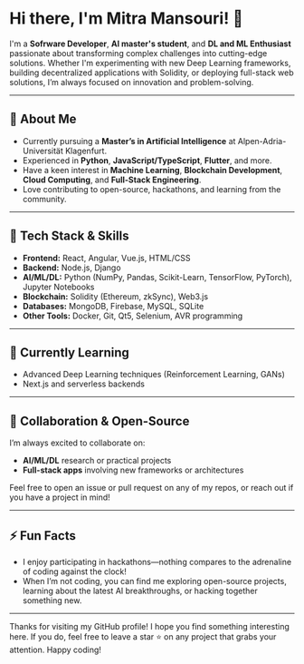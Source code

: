 # Hi there, I'm Mitra Mansouri! 👋

I'm a **Sofrware Developer**, **AI master's student**, and **DL and ML Enthusiast** passionate about transforming complex challenges into cutting-edge solutions. Whether I'm experimenting with new Deep Learning frameworks, building decentralized applications with Solidity, or deploying full-stack web solutions, I’m always focused on innovation and problem-solving.

---

## 🧩 About Me
- Currently pursuing a **Master’s in Artificial Intelligence** at Alpen-Adria-Universität Klagenfurt.
- Experienced in **Python**, **JavaScript/TypeScript**, **Flutter**, and more.
- Have a keen interest in **Machine Learning**, **Blockchain Development**, **Cloud Computing**, and **Full-Stack Engineering**.
- Love contributing to open-source, hackathons, and learning from the community.

---

## 🔧 Tech Stack & Skills
- **Frontend:** React, Angular, Vue.js, HTML/CSS
- **Backend:** Node.js, Django
- **AI/ML/DL:** Python (NumPy, Pandas, Scikit-Learn, TensorFlow, PyTorch), Jupyter Notebooks
- **Blockchain:** Solidity (Ethereum, zkSync), Web3.js 
- **Databases:** MongoDB, Firebase, MySQL, SQLite
- **Other Tools:** Docker, Git, Qt5, Selenium, AVR programming

---

## 🌱 Currently Learning
- Advanced Deep Learning techniques (Reinforcement Learning, GANs)
- Next.js and serverless backends

---

## 🤝 Collaboration & Open-Source
I’m always excited to collaborate on:
- **AI/ML/DL** research or practical projects
- **Full-stack apps** involving new frameworks or architectures

Feel free to open an issue or pull request on any of my repos, or reach out if you have a project in mind!

---

## ⚡ Fun Facts
- I enjoy participating in hackathons—nothing compares to the adrenaline of coding against the clock!
- When I’m not coding, you can find me exploring open-source projects, learning about the latest AI breakthroughs, or hacking together something new.

---

Thanks for visiting my GitHub profile! I hope you find something interesting here. If you do, feel free to leave a star ⭐ on any project that grabs your attention. Happy coding!
